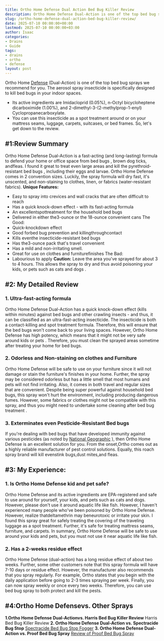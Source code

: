 ```yaml
---
title: Ortho Home Defense Dual Action Bed Bug Killer Review
description: Ortho Home Defense Dual-Action is one of the top bed bug sprays we recommend for you. The aerosol spray insecticide is specifically designed to kill bed bugs...
slug: /ortho-home-defense-dual-action-bed-bug-killer-review/
date: 2025-07-10 00:00:00+00:00
lastmod: 2025-07-10 00:00:00+03:00
author: Isaac
categories:
- Drains
- Guide
tags:
- drains
- ortho
- defense
layout: post
---
```

Ortho Home [Defense](https://pestpolicy.com/best-crossbow-for-self-defense/) (Dual-Action) is one of the top
bed bug sprays
we recommend for you. The aerosol spray insecticide is specifically designed to kill bed bugs in your indoor spaces.
- Its active ingredients are Imidacloprid (0.05%), n-Octyl bicycloheptene dicarboximide (1.00%), and 2-dimethyl-3-(2-methylprop-1-enyl) Cyclopropanecarboxylate.
- You can use this insecticide as a spot treatment around or on your mattress seams, luggage, carpets, suitcases, or bed frames. So, let's get down to the review.

## #1:Review Summary
Ortho Home Defense Dual-Action is a fast-acting (and long-lasting)
formula to defend your home or office space from bed bugs
, brown dog ticks, andfleas.
I found it great to treat even large areas and
kill the pyrethroid-resistant bed bugs
, including their eggs and larvae. Ortho Home Defense comes in 2 convention sizes.
Luckily, the spray formula will dry fast, it's unscented, and non-staining to clothes, linen, or fabrics (water-resistant fabrics).
**Unique Features:**
- Easy to spray into crevices and wall cracks that are often difficult to reach
- Has a quick knock-down effect - with its fast-acting formula
- An excellentspottreatment for the household bed bugs
- Delivered in either the3-ounce or the 18-ounce convenient cans
The Good:
- Quick-knockdown effect
- Good forbed bug prevention and killingthroughcontact
- Kills eventhe insecticide-resistant bed bugs
- Has the3-ounce pack that's travel convenient
- Has a mild and non-irritating smell.
- Great for use on clothes and furniturefinishes
The Bad:
- Labourious to apply
**Caution:**
Leave the area you've sprayed for about 3 to 4 hours. This allows the spray to dry and thus avoid poisoning your kids, or
pets such as cats and dogs
.
## #2: My Detailed Review
### 1. Ultra-fast-acting formula
Ortho Home Defense Dual-Action has a quick knock-down effect (kills within minutes) against
bed bugs
and other crawling insects - and thus, it can be classified as an ultra-fast-acting insecticide.
The insecticide is both a contact-killing and spot treatment formula. Therefore, this will ensure that the
bed bugs won't come back to your living
spaces.
However, Ortho Home Defense has high potency, which means that it might not be very
safe around kids or pets
. Therefore, you must clean the sprayed areas sometime after treating your home for bed bugs.
### 2. Odorless and Non-staining on clothes and Furniture
Ortho Home Defense will be safe to use on your furniture since it will not damage or stain the furniture's finishes in your home.
Further, the spray may be considered odorless but has a little smell that most humans and pets will not find irritating. Also, it comes in both travel and regular sizes that are convenient.
Despite being super powerful against household bed bugs, this spray won't hurt the environment, including producing dangerous fumes.
However, some fabrics or clothes might not be compatible with this spray, and thus you might need to undertake some cleaning after
bed bug treatment
.
### 3. Exterminates even Pesticide-Resistant Bed bugs
If you're dealing with bed bugs that have developed immunity against various pesticides (as noted by
[National Geographic](https://news.nationalgeographic.com/news/2013/13/130314-bedbug-insecticide-resistance-pest-science/)
), then Ortho Home Defense is an excellent solution for you.
From the onset,Ortho comes out as a highly reliable manufacturer of
pest control
solutions. Equally, this
roach spray brand will kill
evenstink bugs,dust mites,and fleas.
## #3: My Experience:
### 1. Is Ortho Home Defense kid and pet safe?
Ortho Home Defense and its active ingredients are EPA-registered and safe to use around for yourself, your kids, and pets such as cats and dogs. However, please don't use it around aquatic life like fish.
However, I haven't experienced many people who've been poisoned by
Ortho Home Defense. However, realize thatdeltamethrin may beneurotoxic or irritate your skin.
I found this spray great for safely treating the covering of the traveling luggage as a spot treatment. Further, it's safe for treating mattress seams, furniture, and carpets.
In summary,
Ortho Home Defense will be safe to use around your kids and pets, but you must not use it near aquatic life like fish.
### 2. Has a 2-weeks residue effect
Ortho Home Defense (dual-action) has a long residue effect of about two weeks. Further, some other customers note that this spray formula will have 7-10 days or residue effect.
However, the manufacturer also recommends that you spray regularly. For example,
Ortho states that you begin with the daily application before going to 2-3 times spraying per week.
Finally, you can now spray weekly or once every two weeks. Therefore, you can use
bed bug spray to both protect and kill
the pests.
## #4:Ortho Home Defensevs. Other Sprays
**1.Ortho Home Defense Dual-Actionvs. Harris Bed Bug Killer Review**
Harris Bed Bug Killer Review
**2. Ortho Home Defense Dual-Action vs. Spectracide Bug Stop**
[Spectracide Bed Bug Stop Fogger](https://pestpolicy.com/spectracide-bug-stop-fogger-review-for-bed-bugs/)
**3. Ortho Home Defense Dual-Action vs. Proof Bed Bug Spray**
[Review of Proof Bed Bug Spray](https://pestpolicy.com/proof-bed-bug-spray-review/)
